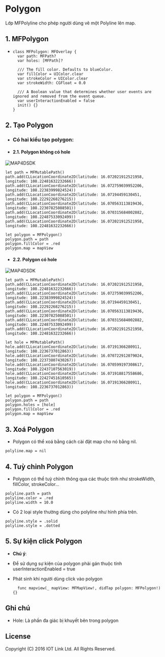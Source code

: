 # Polygon 
Lớp MFPolyline cho phép người dùng vẽ một Polyline lên map.


## 1. MFPolygon

  - 
    ```switf
    class MFPolygon: MFOverlay {
      var path: MFPath?
      var holes: [MFPath]?

      /// The fill color. Defaults to blueColor.
      var fillColor = UIColor.clear
      var strokeColor = UIColor.clear
      var strokeWidth: CGFloat = 0.0

      /// A Boolean value that determines whether user events are ignored and removed from the event queue.
      var userInteractionEnabled = false
      init() {}
    }
    ```

## 2. Tạo Polygon 

  - ### Có hai kiểu tạo polygon: 
  - #### 2.1. Polygon không có hole
  
  ![MAP4DSDK](https://raw.githubusercontent.com/map4d/map4d-ios-sdk/master/docs/resource/v1.4/6-polygon.png)
  
  ```switf
  let path = MFMutablePath()
  path.add(CLLocationCoordinate2D(latitude: 16.072021912521958, longitude: 108.22481632232666))
  path.add(CLLocationCoordinate2D(latitude: 16.072759039952206, longitude: 108.22383999824524))
  path.add(CLLocationCoordinate2D(latitude: 16.07194459130451, longitude: 108.22292268276215))
  path.add(CLLocationCoordinate2D(latitude: 16.070563113819436, longitude: 108.22307825088501))
  path.add(CLLocationCoordinate2D(latitude: 16.070315684002882, longitude: 108.22487533092499))
  path.add(CLLocationCoordinate2D(latitude: 16.072021912521958, longitude: 108.22481632232666))
  
  let polygon = MFPolygon()
  polygon.path = path
  polygon.fillColor = .red
  polygon.map = mapView
  ```

  - #### 2.2. Polygon có hole
  
  ![MAP4DSDK](https://raw.githubusercontent.com/map4d/map4d-ios-sdk/master/docs/resource/v1.4/6-polygon-hole.png)
  
  ```switf
  let path = MFMutablePath()
  path.add(CLLocationCoordinate2D(latitude: 16.072021912521958, longitude: 108.22481632232666))
  path.add(CLLocationCoordinate2D(latitude: 16.072759039952206, longitude: 108.22383999824524))
  path.add(CLLocationCoordinate2D(latitude: 16.07194459130451, longitude: 108.22292268276215))
  path.add(CLLocationCoordinate2D(latitude: 16.070563113819436, longitude: 108.22307825088501))
  path.add(CLLocationCoordinate2D(latitude: 16.070315684002882, longitude: 108.22487533092499))
  path.add(CLLocationCoordinate2D(latitude: 16.072021912521958, longitude: 108.22481632232666))
  
  let hole = MFMutablePath()
  hole.add(CLLocationCoordinate2D(latitude: 16.07191366280911, longitude: 108.2236737012863))
  hole.add(CLLocationCoordinate2D(latitude: 16.070722912079024, longitude: 108.22373807430267))
  hole.add(CLLocationCoordinate2D(latitude: 16.070599197308617, longitude: 108.22437107563019))
  hole.add(CLLocationCoordinate2D(latitude: 16.071918817558686, longitude: 108.22427451610565))
  hole.add(CLLocationCoordinate2D(latitude: 16.07191366280911, longitude: 108.2236737012863))
  
  let polygon = MFPolygon()
  polygon.path = path
  polygon.holes = [hole]
  polygon.fillColor = .red
  polygon.map = mapView
  ``` 

## 3. Xoá Polygon

  - Polygon có thể xoá bằng cách cài đặt map cho nó bằng nil.
  ```
  polyline.map = nil
  ```
## 4. Tuỳ chỉnh Polygon

  - Polygon có thể tuỳ chỉnh thông qua các thuộc tính như strokeWidth, fillColor, strokeColor...
  ``` 
  polyline.path = path
  polyline.color = .red
  polyline.width = 10.0
  ```
  - Có 2 loại style thường dùng cho polyline như hình phía trên.
  ``` 
  polyline.style = .solid
  polyline.style = .dotted
  ```

## 5. Sự kiện click Polygon 

  - **Chú ý**:
  - Để sử dụng sự kiện của polygon phải gán thuộc tính userInteractionEnabled = true

  - Phát sinh khi người dùng click vào polygon 
    ```switf
      func mapview(_ mapView: MFMapView!, didTap polygon: MFPolygon!) {}
    ```
  
    
## Ghi chú

 - Hole: Là phần đa giác bị khuyết bên trong polygon

License
-------

Copyright (C) 2016 IOT Link Ltd. All Rights Reserved.